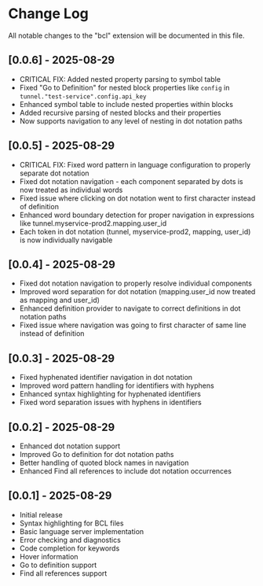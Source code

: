 # Change Log

All notable changes to the "bcl" extension will be documented in this file.

## [0.0.6] - 2025-08-29

- CRITICAL FIX: Added nested property parsing to symbol table
- Fixed "Go to Definition" for nested block properties like `config` in `tunnel."test-service".config.api_key`
- Enhanced symbol table to include nested properties within blocks
- Added recursive parsing of nested blocks and their properties
- Now supports navigation to any level of nesting in dot notation paths

## [0.0.5] - 2025-08-29

- CRITICAL FIX: Fixed word pattern in language configuration to properly separate dot notation
- Fixed dot notation navigation - each component separated by dots is now treated as individual words
- Fixed issue where clicking on dot notation went to first character instead of definition
- Enhanced word boundary detection for proper navigation in expressions like tunnel.myservice-prod2.mapping.user_id
- Each token in dot notation (tunnel, myservice-prod2, mapping, user_id) is now individually navigable

## [0.0.4] - 2025-08-29

- Fixed dot notation navigation to properly resolve individual components
- Improved word separation for dot notation (mapping.user_id now treated as mapping and user_id)
- Enhanced definition provider to navigate to correct definitions in dot notation paths
- Fixed issue where navigation was going to first character of same line instead of definition

## [0.0.3] - 2025-08-29

- Fixed hyphenated identifier navigation in dot notation
- Improved word pattern handling for identifiers with hyphens
- Enhanced syntax highlighting for hyphenated identifiers
- Fixed word separation issues with hyphens in identifiers

## [0.0.2] - 2025-08-29

- Enhanced dot notation support
- Improved Go to definition for dot notation paths
- Better handling of quoted block names in navigation
- Enhanced Find all references to include dot notation occurrences

## [0.0.1] - 2025-08-29

- Initial release
- Syntax highlighting for BCL files
- Basic language server implementation
- Error checking and diagnostics
- Code completion for keywords
- Hover information
- Go to definition support
- Find all references support
